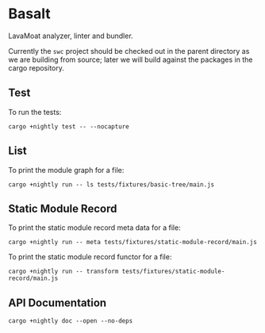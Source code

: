 # Basalt

LavaMoat analyzer, linter and bundler.

Currently the `swc` project should be checked out in the parent directory as we are building from source; later we will build against the packages in the cargo repository.

## Test

To run the tests:

```
cargo +nightly test -- --nocapture
```

## List

To print the module graph for a file:

```
cargo +nightly run -- ls tests/fixtures/basic-tree/main.js
```

## Static Module Record

To print the static module record meta data for a file:

```
cargo +nightly run -- meta tests/fixtures/static-module-record/main.js
```

To print the static module record functor for a file:

```
cargo +nightly run -- transform tests/fixtures/static-module-record/main.js
```

## API Documentation

```
cargo +nightly doc --open --no-deps
```
